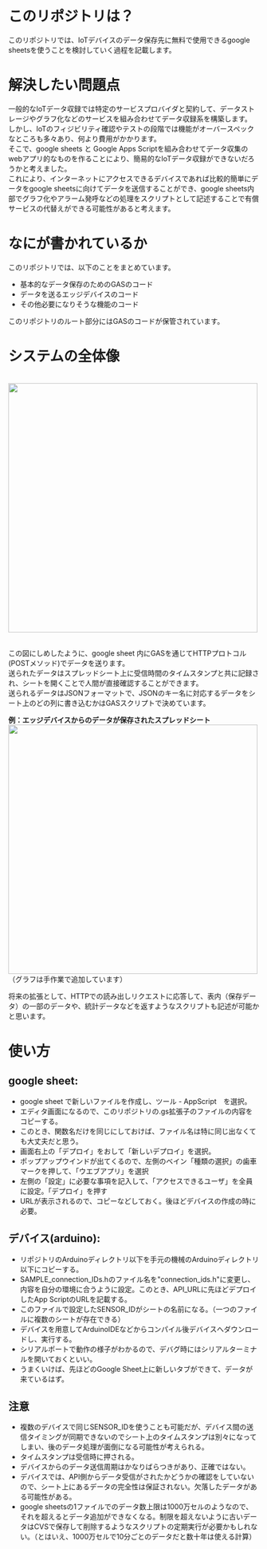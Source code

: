 # このリポジトリは？
このリポジトリでは、IoTデバイスのデータ保存先に無料で使用できるgoogle sheetsを使うことを検討していく過程を記載します。

# 解決したい問題点
一般的なIoTデータ収録では特定のサービスプロバイダと契約して、データストレージやグラフ化などのサービスを組み合わせてデータ収録系を構築します。<br>
しかし、IoTのフィジビリティ確認やテストの段階では機能がオーバースペックなところも多々あり、何より費用がかかります。<br>
そこで、google sheets と Google Apps Scriptを組み合わせてデータ収集のwebアプリ的なものを作ることにより、簡易的なIoTデータ収録ができないだろうかと考えました。<br>
これにより、インターネットにアクセスできるデバイスであれば比較的簡単にデータをgoogle sheetsに向けてデータを送信することができ、google sheets内部でグラフ化やアラーム発呼などの処理をスクリプトとして記述することで有償サービスの代替えができる可能性があると考えます。

# なにが書かれているか
このリポジトリでは、以下のことをまとめています。
- 基本的なデータ保存のためのGASのコード
- データを送るエッジデバイスのコード
- その他必要になりそうな機能のコード

このリポジトリのルート部分にはGASのコードが保管されています。

# システムの全体像
<br>
<img src="https://github.com/user-attachments/assets/61072de2-511e-486b-8f23-e3b3107718ad" width="500">
<br><br>

この図にしめしたように、google sheet 内にGASを通じてHTTPプロトコル(POSTメソッド)でデータを送ります。<br>
送られたデータはスプレッドシート上に受信時間のタイムスタンプと共に記録され、シートを開くことで人間が直接確認することができます。<br>
送られるデータはJSONフォーマットで、JSONのキー名に対応するデータをシート上のどの列に書き込むかはGASスクリプトで決めています。

__例：エッジデバイスからのデータが保存されたスプレッドシート__
<br>
<img src="https://github.com/user-attachments/assets/75e31621-432e-40fd-957b-bf36b398cefd" width="500">
<br>（グラフは手作業で追加しています）<br>

将来の拡張として、HTTPでの読み出しリクエストに応答して、表内（保存データ）の一部のデータや、統計データなどを返すようなスクリプトも記述が可能かと思います。

# 使い方
## google sheet:
- google sheet で新しいファイルを作成し、ツール - AppScript　を選択。<br>
- エディタ画面になるので、このリポジトリの.gs拡張子のファイルの内容をコピーする。<br>
- このとき、関数名だけを同じにしておけば、ファイル名は特に同じ出なくても大丈夫だと思う。
- 画面右上の「デプロイ」をおして「新しいデプロイ」を選択。<br>
- ポップアップウインドが出てくるので、左側のベイン「種類の選択」の歯車マークを押して、「ウエブアプリ」を選択<BR>
- 左側の「設定」に必要な事項を記入して、「アクセスできるユーザ」を全員に設定。「デプロイ」を押す<br>
- URLが表示されるので、コピーなどしておく。後ほどデバイスの作成の時に必要。

## デバイス(arduino):
- リポジトリのArduinoディレクトリ以下を手元の機械のArduinoディレクトリ以下にコピーする。
- SAMPLE_connection_IDs.hのファイル名を"connection_ids.h"に変更し、内容を自分の環境に合うように設定。このとき、API_URLに先ほどデプロイしたApp ScriptのURLを記載する。
- このファイルで設定したSENSOR_IDがシートの名前になる。（一つのファイルに複数のシートが存在できる）
- デバイスを用意してArduinoIDEなどからコンパイル後デバイスへダウンロードし、実行する。
- シリアルポートで動作の様子がわかるので、デバグ時にはシリアルターミナルを開いておくといい。
- うまくいけば、先ほどのGoogle Sheet上に新しいタブができて、データが来ているはず。

## 注意
- 複数のデバイスで同じSENSOR_IDを使うことも可能だが、デバイス間の送信タイミングが同期できないのでシート上のタイムスタンプは別々になってしまい、後のデータ処理が面倒になる可能性が考えられる。
- タイムスタンプは受信時に押される。
- デバイスからのデータ送信周期はかなりばらつきがあり、正確ではない。
- デバイスでは、API側からデータ受信がされたかどうかの確認をしていないので、シート上にあるデータの完全性は保証されない。欠落したデータがある可能性がある。
- google sheetsの1ファイルでのデータ数上限は1000万セルのようなので、それを超えるとデータ追加ができなくなる。制限を超えないように古いデータはCVSで保存して削除するようなスクリプトの定期実行が必要かもしれない。（とはいえ、1000万セルで10分ごとのデータだと数十年は使える計算）
  
